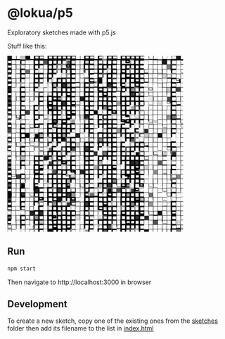 # @lokua/p5

Exploratory sketches made with p5.js

Stuff like this:

<img src="images/1000x/grid4-u2m4.png" alt="images/1000x/grid4-u2m4.png" width="400" height="400">

## Run

```sh
npm start
```

Then navigate to http://localhost:3000 in browser

## Development

To create a new sketch, copy one of the existing ones from
the [sketches](src/sketches) folder then add its filename to
the list in [index.html](src/index.html)
